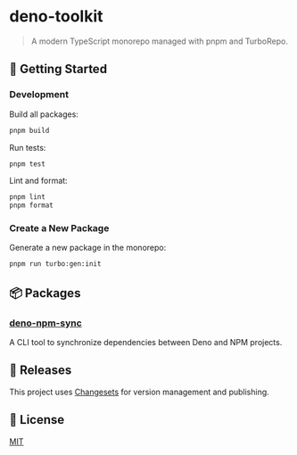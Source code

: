 # deno-toolkit

> A modern TypeScript monorepo managed with pnpm and TurboRepo.

## 🚀 Getting Started

### Development

Build all packages:

```sh
pnpm build
```

Run tests:

```sh
pnpm test
```

Lint and format:

```sh
pnpm lint
pnpm format
```

### Create a New Package

Generate a new package in the monorepo:

```sh
pnpm run turbo:gen:init
```

## 📦 Packages

### [deno-npm-sync](./packages/deno-npm-sync/README.md)

A CLI tool to synchronize dependencies between Deno and NPM projects.


## 🚢 Releases

This project uses [Changesets](https://github.com/changesets/changesets) for version management and publishing.

## 📄 License

[MIT](LICENSE)
